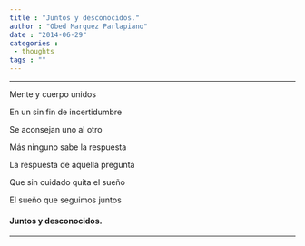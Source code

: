 ```yaml
---
title : "Juntos y desconocidos."
author : "Obed Marquez Parlapiano"
date : "2014-06-29"
categories : 
 - thoughts
tags : ""
---
```


* * *

Mente y cuerpo unidos

En un sin fin de incertidumbre

Se aconsejan uno al otro 

Más ninguno sabe la respuesta

La respuesta de aquella pregunta

Que sin cuidado quita el sueño

El sueño que seguimos juntos 

#### Juntos y desconocidos.

* * *
